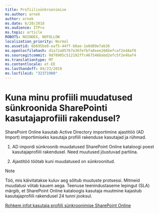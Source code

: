 ```yaml
---
title: Profiilisünkroonimise
ms.author: arnek
author: arnek
ms.date: 6/20/2018
ms.audience: ITPro
ms.topic: article
ROBOTS: NOINDEX, NOFOLLOW
localization_priority: Normal
ms.assetid: 6b695be8-eaf5-44ff-b0ae-1e0d89e7ab36
ms.openlocfilehash: d1a72a85767e36fefbfa8eee266befcaf2e48af0
ms.sourcegitcommit: 9d78905c512192ffc4675468abd2efc5f2e4baf4
ms.translationtype: MT
ms.contentlocale: et-EE
ms.lasthandoff: 04/23/2019
ms.locfileid: "32371980"
---
```

# <a name="when-do-my-profile-changes-sync-to-the-sharepoint-user-profile-application"></a>Kuna minu profiili muudatused sünkroonida SharePointi kasutajaprofiili rakendusel?

SharePoint Online kasutab Active Directory importimine ajastitöö (AD Import) importimiseks kasutaja profiili rakenduse kasutajad ja rühmad. 
  
1. AD impordi sünkroonib muudatused SharePoint Online kataloogi poest kasutajaprofiili rakendusel. Need muutused jõustuvad partiina.
    
2. Ajastitöö töötab kuni muudatused on sünkroonitud.
    
> [!NOTE]
> Töö, mis käivitatakse kuluv aeg sõltub muutuste protsessi. Mitmeid muudatusi võtab kauem aega. Teenuse teenindustaseme lepingut (SLA) märgib, et SharePoint Online kataloogis kasutaja muutmine kajastub kasutajaprofiili rakendusel 24 tunni jooksul. 
  
[Rohkem infot kasutaja profiili sünkroonimise SharePoint Online](https://go.microsoft.com/fwlink/?linkid=875671)
  

